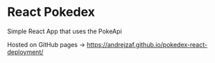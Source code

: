 # React Pokedex

Simple React App that uses the PokeApi

Hosted on GitHub pages -> https://andrejzaf.github.io/pokedex-react-deployment/
